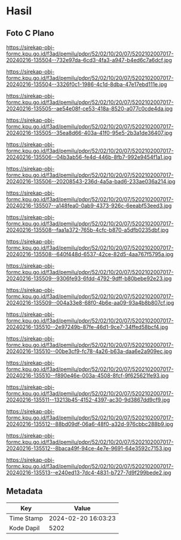 # Hasil

## Foto C Plano

https://sirekap-obj-formc.kpu.go.id/f3ad/pemilu/pdpr/52/02/10/20/07/5202102007017-20240216-135504--732e97da-6cd3-4fa3-a947-b4ed6c7a6dcf.jpg

https://sirekap-obj-formc.kpu.go.id/f3ad/pemilu/pdpr/52/02/10/20/07/5202102007017-20240216-135504--3326f0c1-1986-4c1d-8dba-47e17ebd111e.jpg

https://sirekap-obj-formc.kpu.go.id/f3ad/pemilu/pdpr/52/02/10/20/07/5202102007017-20240216-135505--ae54e08f-ce53-418a-8520-a077c0cde4da.jpg

https://sirekap-obj-formc.kpu.go.id/f3ad/pemilu/pdpr/52/02/10/20/07/5202102007017-20240216-135505--35ea8d66-403a-41f0-95e5-2b3a1de36407.jpg

https://sirekap-obj-formc.kpu.go.id/f3ad/pemilu/pdpr/52/02/10/20/07/5202102007017-20240216-135506--04b3ab56-fe4d-446b-8fb7-992e9454f1a1.jpg

https://sirekap-obj-formc.kpu.go.id/f3ad/pemilu/pdpr/52/02/10/20/07/5202102007017-20240216-135506--20208543-236d-4a5a-bad6-233ae036a214.jpg

https://sirekap-obj-formc.kpu.go.id/f3ad/pemilu/pdpr/52/02/10/20/07/5202102007017-20240216-135507--a148fea0-0ab9-4373-926c-6eeabf53eed3.jpg

https://sirekap-obj-formc.kpu.go.id/f3ad/pemilu/pdpr/52/02/10/20/07/5202102007017-20240216-135508--faa1a372-765b-4cfc-b870-a5dfb0235dbf.jpg

https://sirekap-obj-formc.kpu.go.id/f3ad/pemilu/pdpr/52/02/10/20/07/5202102007017-20240216-135508--640f448d-6537-42ce-82d5-4aa767f5795a.jpg

https://sirekap-obj-formc.kpu.go.id/f3ad/pemilu/pdpr/52/02/10/20/07/5202102007017-20240216-135509--9306fe93-6fdd-4792-9dff-b80bebe92e23.jpg

https://sirekap-obj-formc.kpu.go.id/f3ad/pemilu/pdpr/52/02/10/20/07/5202102007017-20240216-135509--004a33e8-68f0-4b6e-aa09-93a4b8b807cf.jpg

https://sirekap-obj-formc.kpu.go.id/f3ad/pemilu/pdpr/52/02/10/20/07/5202102007017-20240216-135510--2e97249b-87fe-46d1-9ce7-34ffed58bcf4.jpg

https://sirekap-obj-formc.kpu.go.id/f3ad/pemilu/pdpr/52/02/10/20/07/5202102007017-20240216-135510--00be3cf9-fc78-4a26-b63a-daa6e2a909ec.jpg

https://sirekap-obj-formc.kpu.go.id/f3ad/pemilu/pdpr/52/02/10/20/07/5202102007017-20240216-135510--f890e46e-003a-4508-8fcf-9f625621fe93.jpg

https://sirekap-obj-formc.kpu.go.id/f3ad/pemilu/pdpr/52/02/10/20/07/5202102007017-20240216-135511--13213b45-4152-4397-ac30-9d3867dd9cf9.jpg

https://sirekap-obj-formc.kpu.go.id/f3ad/pemilu/pdpr/52/02/10/20/07/5202102007017-20240216-135512--88bd09df-06a6-48f0-a32d-976cbbc288b9.jpg

https://sirekap-obj-formc.kpu.go.id/f3ad/pemilu/pdpr/52/02/10/20/07/5202102007017-20240216-135512--8baca49f-94ce-4e7e-9691-64e3592c7153.jpg

https://sirekap-obj-formc.kpu.go.id/f3ad/pemilu/pdpr/52/02/10/20/07/5202102007017-20240216-135513--e240ed13-7dc4-4831-b727-7d9f299bede2.jpg


## Metadata

| Key        | Value               |
| ---------- | ------------------- |
| Time Stamp | 2024-02-20 16:03:23 |
| Kode Dapil | 5202                |



